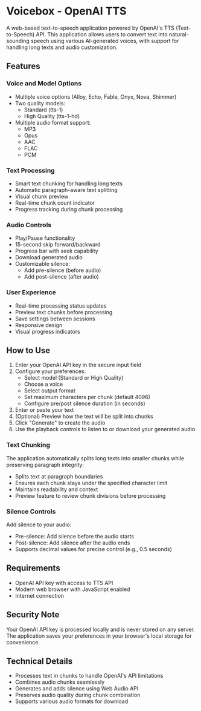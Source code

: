 # Voicebox - OpenAI TTS

A web-based text-to-speech application powered by OpenAI's TTS (Text-to-Speech) API. This application allows users to convert text into natural-sounding speech using various AI-generated voices, with support for handling long texts and audio customization.

## Features

### Voice and Model Options
- Multiple voice options (Alloy, Echo, Fable, Onyx, Nova, Shimmer)
- Two quality models:
  - Standard (tts-1)
  - High Quality (tts-1-hd)
- Multiple audio format support:
  - MP3
  - Opus
  - AAC
  - FLAC
  - PCM

### Text Processing
- Smart text chunking for handling long texts
- Automatic paragraph-aware text splitting
- Visual chunk preview
- Real-time chunk count indicator
- Progress tracking during chunk processing

### Audio Controls
- Play/Pause functionality
- 15-second skip forward/backward
- Progress bar with seek capability
- Download generated audio
- Customizable silence:
  - Add pre-silence (before audio)
  - Add post-silence (after audio)

### User Experience
- Real-time processing status updates
- Preview text chunks before processing
- Save settings between sessions
- Responsive design
- Visual progress indicators

## How to Use

1. Enter your OpenAI API key in the secure input field
2. Configure your preferences:
   - Select model (Standard or High Quality)
   - Choose a voice
   - Select output format
   - Set maximum characters per chunk (default 4096)
   - Configure pre/post silence duration (in seconds)
3. Enter or paste your text
4. (Optional) Preview how the text will be split into chunks
5. Click "Generate" to create the audio
6. Use the playback controls to listen to or download your generated audio

### Text Chunking

The application automatically splits long texts into smaller chunks while preserving paragraph integrity:
- Splits text at paragraph boundaries
- Ensures each chunk stays under the specified character limit
- Maintains readability and context
- Preview feature to review chunk divisions before processing

### Silence Controls

Add silence to your audio:
- Pre-silence: Add silence before the audio starts
- Post-silence: Add silence after the audio ends
- Supports decimal values for precise control (e.g., 0.5 seconds)

## Requirements

- OpenAI API key with access to TTS API
- Modern web browser with JavaScript enabled
- Internet connection

## Security Note

Your OpenAI API key is processed locally and is never stored on any server. The application saves your preferences in your browser's local storage for convenience.

## Technical Details

- Processes text in chunks to handle OpenAI's API limitations
- Combines audio chunks seamlessly
- Generates and adds silence using Web Audio API
- Preserves audio quality during chunk combination
- Supports various audio formats for download
